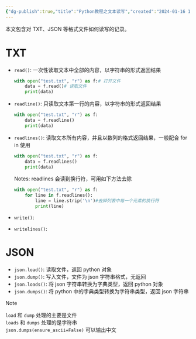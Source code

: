 ```yaml
---
{"dg-publish":true,"title":"Python教程之文本读写","created":"2024-01-16 15:19","updated":"2024-01-29 15:00","tags":["python"],"permalink":"/Software Developments/Python教程之文本读写/","dgPassFrontmatter":true,"noteIcon":"1"}
---
```



本文包含对 TXT、JSON 等格式文件如何读写的记录。

# TXT

- `read()`: 一次性读取文本中全部的内容，以字符串的形式返回结果

	```python
	with open("test.txt", "r") as f:# 打开文件
	    data = f.read()# 读取文件
	    print(data)
	```

- `readline()`: 只读取文本第一行的内容，以字符串的形式返回结果

	```python
	with open("test.txt", "r") as f:
	    data = f.readline()
	    print(data)
	```

- `readlines()`: 读取文本所有内容，并且以数列的格式返回结果，一般配合 for in 使用

	```python
	with open("test.txt", "r") as f:
	    data = f.readlines()
	    print(data)
	```

	Notes: readlines 会读到换行符，可用如下方法去除

	```python
	with open("test.txt", "r") as f:
	    for line in f.readlines():
	        line = line.strip('\n')#去掉列表中每一个元素的换行符
	        print(line)
	```

- `write()`:

- `writelines()`:

# JSON

- `json.load()`: 读取文件，返回 python 对象
- `json.dump()`: 写入文件，文件为 json 字符串格式，无返回
- `json.loads()`: 将 json 字符串转换为字典类型，返回 python 对象
- `json.dumps()`: 将 python 中的字典类型转换为字符串类型，返回 json 字符串

> [!note]  
> `load` 和 `dump` 处理的主要是文件  
> `loads` 和 `dumps` 处理的是字符串  
> `json.dumps(ensure_ascii=False)` 可以输出中文
